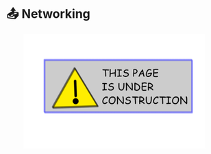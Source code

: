 # 📤 Networking

<figure><img src="../.gitbook/assets/image (4).png" alt=""><figcaption></figcaption></figure>
